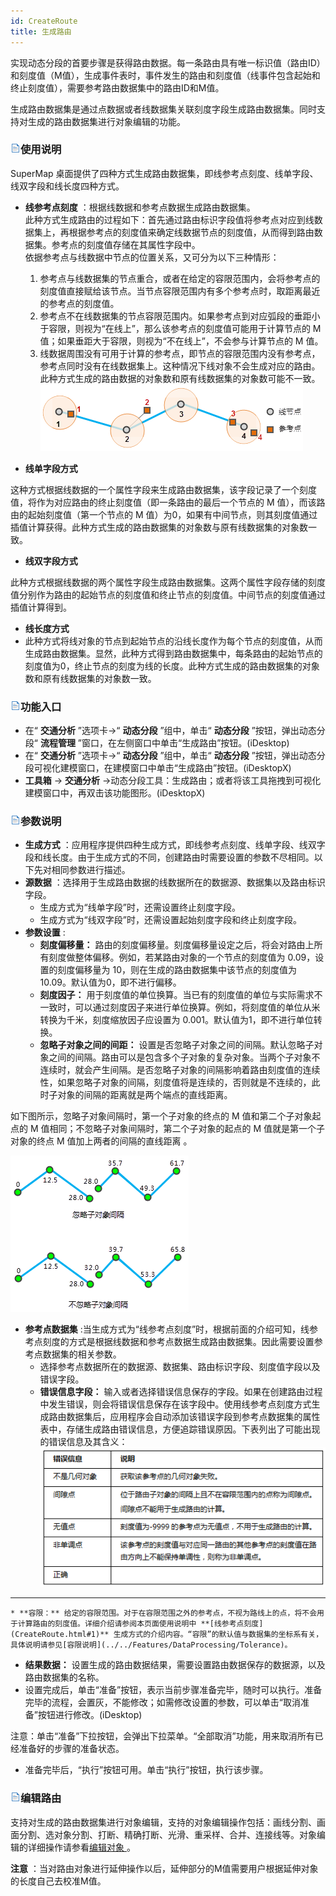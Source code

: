 ```yaml
---
id: CreateRoute
title: 生成路由
---
```

实现动态分段的首要步骤是获得路由数据。每一条路由具有唯一标识值（路由ID）和刻度值（M值），生成事件表时，事件发生的路由和刻度值（线事件包含起始和终止刻度值），需要参考路由数据集中的路由ID和M值。

生成路由数据集是通过点数据或者线数据集关联刻度字段生成路由数据集。同时支持对生成的路由数据集进行对象编辑的功能。

### ![](../img/read.gif)使用说明

SuperMap 桌面提供了四种方式生成路由数据集，即线参考点刻度、线单字段、线双字段和线长度四种方式。

* **线参考点刻度** ：根据线数据和参考点数据生成路由数据集。<br/>此种方式生成路由的过程如下：首先通过路由标识字段值将参考点对应到线数据集上，再根据参考点的刻度值来确定线数据节点的刻度值，从而得到路由数据集。参考点的刻度值存储在其属性字段中。<br/>依据参考点与线数据中节点的位置关系，又可分为以下三种情形：
    1. 参考点与线数据集的节点重合，或者在给定的容限范围内，会将参考点的刻度值直接赋给该节点。当节点容限范围内有多个参考点时，取距离最近的参考点的刻度值。
    2. 参考点不在线数据集的节点容限范围内。如果参考点到对应弧段的垂距小于容限，则视为“在线上”，那么该参考点的刻度值可能用于计算节点的 M 值；如果垂距大于容限，则视为“不在线上”，不会参与计算节点的 M 值。
    3. 线数据周围没有可用于计算的参考点，即节点的容限范围内没有参考点，参考点同时没有在线数据集上。这种情况下线对象不会生成对应的路由。此种方式生成的路由数据的对象数和原有线数据集的对象数可能不一致。<br/>![](img/ByPoint.png)  

* **线单字段方式**

这种方式根据线数据的一个属性字段来生成路由数据集，该字段记录了一个刻度值，将作为对应路由的终止刻度值（即一条路由的最后一个节点的 M 值），而该路由的起始刻度值（第一个节点的 M 值）为0，如果有中间节点，则其刻度值通过插值计算获得。此种方式生成的路由数据集的对象数与原有线数据集的对象数一致。

* **线双字段方式**

此种方式根据线数据的两个属性字段生成路由数据集。这两个属性字段存储的刻度值分别作为路由的起始节点的刻度值和终止节点的刻度值。中间节点的刻度值通过插值计算得到。

* **线长度方式**
* 此种方式将线对象的节点到起始节点的沿线长度作为每个节点的刻度值，从而生成路由数据集。显然，此种方式得到路由数据集中，每条路由的起始节点的刻度值为0，终止节点的刻度为线的长度。此种方式生成的路由数据集的对象数和原有线数据集的对象数一致。

### ![](../img/read.gif)功能入口

  * 在“ **交通分析** ”选项卡->“ **动态分段** ”组中，单击“ **动态分段** ”按钮，弹出动态分段“ **流程管理** ”窗口，在左侧窗口中单击“生成路由”按钮。(iDesktop)
  * 在“ **交通分析** ”选项卡->“ **动态分段** ”组中，单击“ **动态分段** ”按钮，弹出动态分段可视化建模窗口，在建模窗口中单击“生成路由”按钮。(iDesktopX)
  * **工具箱** -> **交通分析** ->动态分段工具：生成路由；或者将该工具拖拽到可视化建模窗口中，再双击该功能图形。(iDesktopX) 

### ![](../img/read.gif)参数说明

  * **生成方式** ：应用程序提供四种生成方式，即线参考点刻度、线单字段、线双字段和线长度。由于生成方式的不同，创建路由时需要设置的参数不尽相同。以下先对相同参数进行描述。
  * **源数据** ：选择用于生成路由数据的线数据所在的数据源、数据集以及路由标识字段。 
    * 生成方式为“线单字段”时，还需设置终止刻度字段。
    * 生成方式为“线双字段”时，还需设置起始刻度字段和终止刻度字段。
  * **参数设置** : 
    * **刻度偏移量：** 路由的刻度偏移量。刻度偏移量设定之后，将会对路由上所有刻度做整体偏移。例如，若某路由对象的一个节点的刻度值为 0.09，设置的刻度偏移量为 10，则在生成的路由数据集中该节点的刻度值为 10.09。默认值为0，即不进行偏移。
    * **刻度因子：** 用于刻度值的单位换算。当已有的刻度值的单位与实际需求不一致时，可以通过刻度因子来进行单位换算。例如，将刻度值的单位从米转换为千米，刻度缩放因子应设置为 0.001。默认值为1，即不进行单位转换。
    * **忽略子对象之间的间距：** 设置是否忽略子对象之间的间隔。默认忽略子对象之间的间隔。路由可以是包含多个子对象的复杂对象。当两个子对象不连续时，就会产生间隔。是否忽略子对象的间隔影响着路由刻度值的连续性，如果忽略子对象的间隔，刻度值将是连续的，否则就是不连续的，此时子对象的间隔的距离就是两个端点的直线距离。 

如下图所示，忽略子对象间隔时，第一个子对象的终点的 M 值和第二个子对象起点的 M 值相同；不忽略子对象间隔时，第二个子对象的起点的 M 值就是第一个子对象的终点 M 值加上两者的间隔的直线距离 。

![](img/IgnoringGaps.png)  

  * **参考点数据集** :当生成方式为“线参考点刻度”时，根据前面的介绍可知，线参考点刻度的方式是根据线数据和参考点数据生成路由数据集。因此需要设置参考点数据集的相关参数。 
    * 选择参考点数据所在的数据源、数据集、路由标识字段、刻度值字段以及错误字段。
    * **错误信息字段：** 输入或者选择错误信息保存的字段。如果在创建路由过程中发生错误，则会将错误信息保存在该字段中。使用线参考点刻度方式生成路由数据集后，应用程序会自动添加该错误字段到参考点数据集的属性表中，存储生成路由错误信息，方便追踪错误原因。下表列出了可能出现的错误信息及其含义：  ![](img/ErrorField.png)  
---  
    * **容限：** 给定的容限范围。对于在容限范围之外的参考点，不视为路线上的点，将不会用于计算路由的刻度值。详细介绍请参阅本页面使用说明中 **[线参考点刻度](CreateRoute.html#1)** 生成方式的介绍内容。“容限”的默认值与数据集的坐标系有关，具体说明请参见[容限说明](../../Features/DataProcessing/Tolerance)。
  * **结果数据：** 设置生成的路由数据结果，需要设置路由数据保存的数据源，以及路由数据集的名称。
  * 设置完成后，单击“准备”按钮，表示当前步骤准备完毕，随时可以执行。准备完毕的流程，会置灰，不能修改；如需修改设置的参数，可以单击“取消准备”按钮进行修改。(iDesktop) 

注意：单击“准备”下拉按钮，会弹出下拉菜单。“全部取消”功能，用来取消所有已经准备好的步骤的准备状态。

  * 准备完毕后，“执行”按钮可用。单击“执行”按钮，执行该步骤。

### ![](../img/read.gif)编辑路由

支持对生成的路由数据集进行对象编辑，支持的对象编辑操作包括：画线分割、画面分割、选对象分割、打断、精确打断、光滑、重采样、合并、连接线等。对象编辑的详细操作请参看[编辑对象 ](../DataProcessing/Objects/EditObjects/EdittingGeometry)。

**注意** ：当对路由对象进行延伸操作以后，延伸部分的M值需要用户根据延伸对象的长度自己去校准M值。